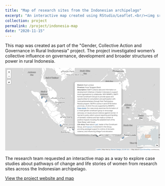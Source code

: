 ```yaml
---
title: "Map of research sites from the Indonesian archipelago"
excerpt: "An interactive map created using RStudio/Leaflet.<br/><img src='/images/screenshot_indo_map_popup_sml.png'>"
collection: project
permalink: /project/indonesia-map
date: "2020-11-15"
---
```


This map was created as part of the "Gender, Collective Action and Governance in Rural Indonesia" project. The project investigated women’s collective influence on governance, development and broader structures of power in rural Indonesia. 

[![Indonesian archipelago](/images/screenshot_indo_map_popup_sml.png)](https://demisetara.org/womensaction/interactive-map)

The research team requested an interactive map as a way to explore case studies about pathways of change and life stories of women from research sites across the Indonesian archipelago. 

[View the project website and map](https://demisetara.org/womensaction/interactive-map/) 

<br>
